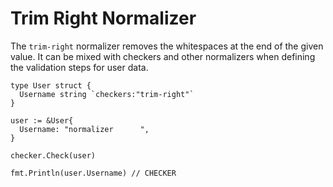 # Trim Right Normalizer

The `trim-right` normalizer removes the whitespaces at the end of the given value. It can be mixed with checkers and other normalizers when defining the validation steps for user data.

```golang
type User struct {
  Username string `checkers:"trim-right"`
}

user := &User{
  Username: "normalizer      ",
}

checker.Check(user)

fmt.Println(user.Username) // CHECKER
```
